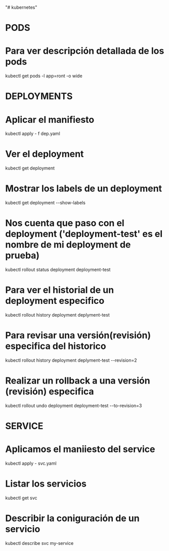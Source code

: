 "# kubernetes" 
# PODS

# Para ver descripción detallada de los pods
kubectl get pods -l app=ront -o wide



# DEPLOYMENTS

# Aplicar el manifiesto
kubectl apply - f dep.yaml

# Ver el deployment
kubectl get deployment

# Mostrar los labels de un deployment
kubectl get deployment --show-labels

# Nos cuenta que paso con el deployment ('deployment-test' es el nombre de mi deployment de prueba)
kubectl rollout status deployment deployment-test

# Para ver el historial de un deployment especifico
kubectl rollout history deployment deplyment-test

# Para revisar una versión(revisión) especifica del historico
kubectl rollout history deployment deplyment-test --revision=2

# Realizar un rollback a una versión (revisión) especifica
kubectl rollout undo deployment deployment-test --to-revision=3


# SERVICE

# Aplicamos el maniiesto del service
kubectl apply - svc.yaml

# Listar los servicios
kubectl get svc

# Describir la coniguración de un servicio
kubectl describe svc my-service

